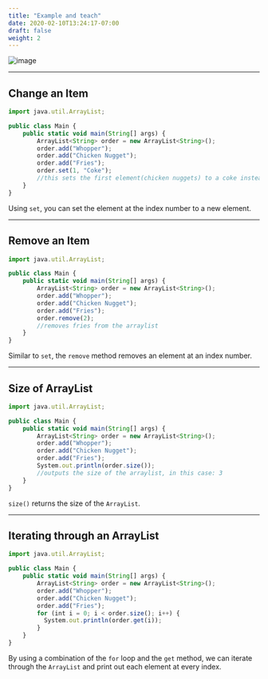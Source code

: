 ```yaml
---
title: "Example and teach"
date: 2020-02-10T13:24:17-07:00
draft: false
weight: 2
---
```


<link rel="stylesheet" href="../../style.css">

![image](../../img/listex.png)
<hr>

## Change an Item

```js javascript
import java.util.ArrayList;

public class Main {
    public static void main(String[] args) {
        ArrayList<String> order = new ArrayList<String>();
        order.add("Whopper");
        order.add("Chicken Nugget");
        order.add("Fries");
        order.set(1, "Coke");
        //this sets the first element(chicken nuggets) to a coke instead
    }
}
```
Using `set`, you can set the element at the index number to a new element.

<hr>

## Remove an Item

```js javascript
import java.util.ArrayList;

public class Main {
    public static void main(String[] args) {
        ArrayList<String> order = new ArrayList<String>();
        order.add("Whopper");
        order.add("Chicken Nugget");
        order.add("Fries");
        order.remove(2);
        //removes fries from the arraylist
    }
}
```
Similar to `set`, the `remove` method removes an element at an index number.

<hr>

## Size of ArrayList

```js javascript
import java.util.ArrayList;

public class Main {
    public static void main(String[] args) {
        ArrayList<String> order = new ArrayList<String>();
        order.add("Whopper");
        order.add("Chicken Nugget");
        order.add("Fries");
        System.out.println(order.size());
        //outputs the size of the arraylist, in this case: 3
    }
}
```
`size()` returns the size of the `ArrayList`.

<hr>

## Iterating through an ArrayList

```js javascript
import java.util.ArrayList;

public class Main {
    public static void main(String[] args) {
        ArrayList<String> order = new ArrayList<String>();
        order.add("Whopper");
        order.add("Chicken Nugget");
        order.add("Fries");
        for (int i = 0; i < order.size(); i++) {
          System.out.println(order.get(i));
        }
    }
}
```

By using a combination of the `for` loop and the `get` method, we can iterate through the `ArrayList` and print out each element at every index.
